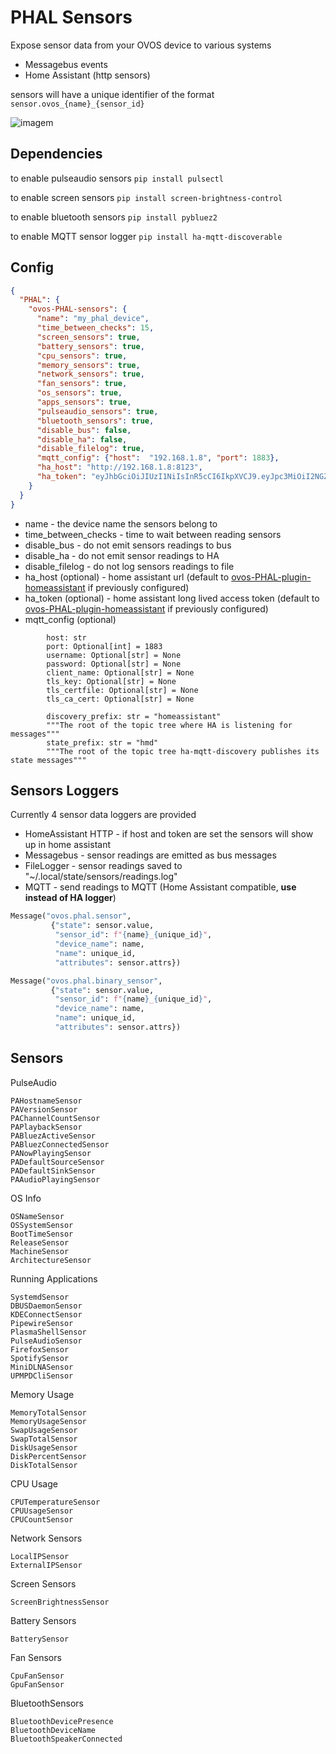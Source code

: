 # PHAL Sensors

Expose sensor data from your OVOS device to various systems

- Messagebus events
- Home Assistant (http sensors)

sensors will have a unique identifier of the format `sensor.ovos_{name}_{sensor_id}`

![imagem](https://github.com/OpenVoiceOS/ovos-PHAL-sensors/assets/33701864/57ed6731-f6ec-4b23-8dc6-8d49fae7203f)

## Dependencies

to enable pulseaudio sensors `pip install pulsectl`

to enable screen sensors `pip install screen-brightness-control`

to enable bluetooth sensors `pip install pybluez2`

to enable MQTT sensor logger `pip install ha-mqtt-discoverable`


## Config

```json
{
  "PHAL": {
    "ovos-PHAL-sensors": {
      "name": "my_phal_device",
      "time_between_checks": 15,
      "screen_sensors": true,
      "battery_sensors": true,
      "cpu_sensors": true,
      "memory_sensors": true,
      "network_sensors": true,
      "fan_sensors": true,
      "os_sensors": true,
      "apps_sensors": true,
      "pulseaudio_sensors": true,
      "bluetooth_sensors": true,
      "disable_bus": false,
      "disable_ha": false,
      "disable_filelog": true,
      "mqtt_config": {"host":  "192.168.1.8", "port": 1883},
      "ha_host": "http://192.168.1.8:8123",
      "ha_token": "eyJhbGciOiJIUzI1NiIsInR5cCI6IkpXVCJ9.eyJpc3MiOiI2NGZmODYxY2M3ZDE0ZDZmODQ5..."
    }
  }
}
```

- name - the device name the sensors belong to
- time_between_checks - time to wait between reading sensors
- disable_bus - do not emit sensors readings to bus
- disable_ha - do not emit sensor readings to HA
- disable_filelog - do not log sensors readings to file
- ha_host (optional) - home assistant url (default to [ovos-PHAL-plugin-homeassistant](https://github.com/OpenVoiceOS/ovos-PHAL-plugin-homeassistant) if previously configured)
- ha_token (optional) - home assistant long lived access token (default to [ovos-PHAL-plugin-homeassistant](https://github.com/OpenVoiceOS/ovos-PHAL-plugin-homeassistant) if previously configured)
- mqtt_config (optional) 
```
        host: str
        port: Optional[int] = 1883
        username: Optional[str] = None
        password: Optional[str] = None
        client_name: Optional[str] = None
        tls_key: Optional[str] = None
        tls_certfile: Optional[str] = None
        tls_ca_cert: Optional[str] = None

        discovery_prefix: str = "homeassistant"
        """The root of the topic tree where HA is listening for messages"""
        state_prefix: str = "hmd"
        """The root of the topic tree ha-mqtt-discovery publishes its state messages"""
```

## Sensors Loggers

Currently 4 sensor data loggers are provided

- HomeAssistant HTTP - if host and token are set the sensors will show up in home assistant
- Messagebus - sensor readings are emitted as bus messages
- FileLogger - sensor readings saved to "~/.local/state/sensors/readings.log"
- MQTT - send readings to MQTT (Home Assistant compatible, **use instead of HA logger**)

````python
Message("ovos.phal.sensor",
         {"state": sensor.value,
          "sensor_id": f"{name}_{unique_id}",
          "device_name": name,
          "name": unique_id,
          "attributes": sensor.attrs})

Message("ovos.phal.binary_sensor",
         {"state": sensor.value,
          "sensor_id": f"{name}_{unique_id}",
          "device_name": name,
          "name": unique_id,
          "attributes": sensor.attrs})
````

## Sensors

PulseAudio
```
PAHostnameSensor
PAVersionSensor
PAChannelCountSensor
PAPlaybackSensor
PABluezActiveSensor
PABluezConnectedSensor
PANowPlayingSensor
PADefaultSourceSensor
PADefaultSinkSensor
PAAudioPlayingSensor
```

OS Info
```
OSNameSensor
OSSystemSensor
BootTimeSensor
ReleaseSensor
MachineSensor
ArchitectureSensor
```

Running Applications
```
SystemdSensor
DBUSDaemonSensor
KDEConnectSensor
PipewireSensor
PlasmaShellSensor
PulseAudioSensor
FirefoxSensor
SpotifySensor
MiniDLNASensor
UPMPDCliSensor
```

Memory Usage
```
MemoryTotalSensor
MemoryUsageSensor
SwapUsageSensor
SwapTotalSensor
DiskUsageSensor
DiskPercentSensor
DiskTotalSensor
```

CPU Usage
```
CPUTemperatureSensor
CPUUsageSensor
CPUCountSensor
```

Network Sensors
```
LocalIPSensor
ExternalIPSensor
```

Screen Sensors
```
ScreenBrightnessSensor
```

Battery Sensors
```
BatterySensor
```

Fan Sensors
```
CpuFanSensor
GpuFanSensor
```

BluetoothSensors
```
BluetoothDevicePresence
BluetoothDeviceName
BluetoothSpeakerConnected
```